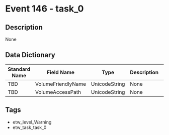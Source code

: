 # Event 146 - task_0

## Description
None

## Data Dictionary
|Standard Name|Field Name|Type|Description|Sample Value|
|---|---|---|---|---|
|TBD|VolumeFriendlyName|UnicodeString|None|`None`|
|TBD|VolumeAccessPath|UnicodeString|None|`None`|

## Tags
* etw_level_Warning
* etw_task_task_0